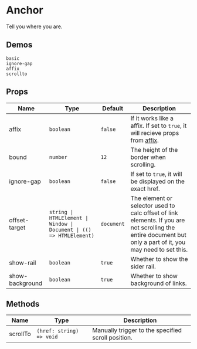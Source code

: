 # Anchor

<!--single-column-->

Tell you where you are.

## Demos

```demo
basic
ignore-gap
affix
scrollto
```

## Props

| Name | Type | Default | Description |
| --- | --- | --- | --- |
| affix | `boolean` | `false` | If it works like a affix. If set to `true`, it will recieve props from [affix](affix#Props). |
| bound | `number` | `12` | The height of the border when scrolling. |
| ignore-gap | `boolean` | `false` | If set to `true`, it will be displayed on the exact href. |
| offset-target | `string \| HTMLElement \| Window \| Document \| (() => HTMLElement)` | `document` | The element or selector used to calc offset of link elements. If you are not scrolling the entire document but only a part of it, you may need to set this. |
| show-rail | `boolean` | `true` | Whether to show the sider rail. |
| show-background | `boolean` | `true` | Whether to show background of links. |

## Methods

| Name | Type | Description |
| --- | --- | --- |
| scrollTo | `(href: string) => void` | Manually trigger to the specified scroll position. |
